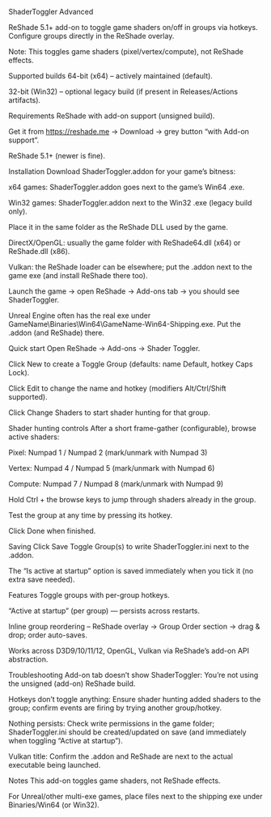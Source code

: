 ShaderToggler Advanced

ReShade 5.1+ add-on to toggle game shaders on/off in groups via hotkeys. Configure groups directly in the ReShade overlay.

Note: This toggles game shaders (pixel/vertex/compute), not ReShade effects.

Supported builds
64-bit (x64) – actively maintained (default).

32-bit (Win32) – optional legacy build (if present in Releases/Actions artifacts).

Requirements
ReShade with add-on support (unsigned build).

Get it from https://reshade.me → Download → grey button “with Add-on support”.

ReShade 5.1+ (newer is fine).

Installation
Download ShaderToggler.addon for your game’s bitness:

x64 games: ShaderToggler.addon goes next to the game’s Win64 .exe.

Win32 games: ShaderToggler.addon next to the Win32 .exe (legacy build only).

Place it in the same folder as the ReShade DLL used by the game.

DirectX/OpenGL: usually the game folder with ReShade64.dll (x64) or ReShade.dll (x86).

Vulkan: the ReShade loader can be elsewhere; put the .addon next to the game exe (and install ReShade there too).

Launch the game → open ReShade → Add-ons tab → you should see ShaderToggler.

Unreal Engine often has the real exe under GameName\Binaries\Win64\GameName-Win64-Shipping.exe. Put the .addon (and ReShade) there.

Quick start
Open ReShade → Add-ons → Shader Toggler.

Click New to create a Toggle Group (defaults: name Default, hotkey Caps Lock).

Click Edit to change the name and hotkey (modifiers Alt/Ctrl/Shift supported).

Click Change Shaders to start shader hunting for that group.

Shader hunting controls
After a short frame-gather (configurable), browse active shaders:

Pixel: Numpad 1 / Numpad 2 (mark/unmark with Numpad 3)

Vertex: Numpad 4 / Numpad 5 (mark/unmark with Numpad 6)

Compute: Numpad 7 / Numpad 8 (mark/unmark with Numpad 9)

Hold Ctrl + the browse keys to jump through shaders already in the group.

Test the group at any time by pressing its hotkey.

Click Done when finished.

Saving
Click Save Toggle Group(s) to write ShaderToggler.ini next to the .addon.

The “Is active at startup” option is saved immediately when you tick it (no extra save needed).

Features
Toggle groups with per-group hotkeys.

“Active at startup” (per group) — persists across restarts.

Inline group reordering – ReShade overlay → Group Order section → drag & drop; order auto-saves.

Works across D3D9/10/11/12, OpenGL, Vulkan via ReShade’s add-on API abstraction.

Troubleshooting
Add-on tab doesn’t show ShaderToggler: You’re not using the unsigned (add-on) ReShade build.

Hotkeys don’t toggle anything: Ensure shader hunting added shaders to the group; confirm events are firing by trying another group/hotkey.

Nothing persists: Check write permissions in the game folder; ShaderToggler.ini should be created/updated on save (and immediately when toggling “Active at startup”).

Vulkan title: Confirm the .addon and ReShade are next to the actual executable being launched.

Notes
This add-on toggles game shaders, not ReShade effects.

For Unreal/other multi-exe games, place files next to the shipping exe under Binaries/Win64 (or Win32).
